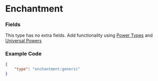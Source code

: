 # Enchantment

### Fields

This type has no extra fields. Add functionality using [Power Types](../../submodules/apoli-docs/docs/power_types/) and [Universal Powers](../../universal_powers/)

### Example Code

```json
{
	"type": "enchantment:generic"
}
```
